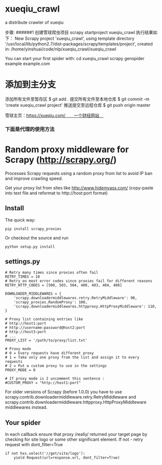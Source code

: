 # xueqiu_crawl
a distribute crawler of xueqiu 


步骤:
######1 创建雪球爬虫项目
scrapy startproject xueqiu_crawl 
执行结果如下：
New Scrapy project 'xueqiu_crawl', using template directory '/usr/local/lib/python2.7/dist-packages/scrapy/templates/project', created in:
    /home/yinshuai/code/nlp/xueqiu_crawl/xueqiu_crawl

You can start your first spider with:
    cd xueqiu_crawl
    scrapy genspider example example.com
    
    
    
# 添加到主分支
添加所有文件至暂存区
$ git add .
提交所有文件至本地仓库
$ git commit -m 'create xueqiu_crawl project'
推送提交至远程仓库
$ git push origin master


雪球主页：https://xueqiu.com/　　一个财经网站　


### 下面是代理的使用方法
Random proxy middleware for Scrapy (http://scrapy.org/)
=======================================================

Processes Scrapy requests using a random proxy from list to avoid IP ban and
improve crawling speed.

Get your proxy list from sites like http://www.hidemyass.com/ (copy-paste into text file
and reformat to http://host:port format)

Install
--------

The quick way:

    pip install scrapy_proxies

Or checkout the source and run

    python setup.py install


settings.py
-----------

    # Retry many times since proxies often fail
    RETRY_TIMES = 10
    # Retry on most error codes since proxies fail for different reasons
    RETRY_HTTP_CODES = [500, 503, 504, 400, 403, 404, 408]

    DOWNLOADER_MIDDLEWARES = {
        'scrapy.downloadermiddlewares.retry.RetryMiddleware': 90,
        'scrapy_proxies.RandomProxy': 100,
        'scrapy.downloadermiddlewares.httpproxy.HttpProxyMiddleware': 110,
    }

    # Proxy list containing entries like
    # http://host1:port
    # http://username:password@host2:port
    # http://host3:port
    # ...
    PROXY_LIST = '/path/to/proxy/list.txt'
    
    # Proxy mode
    # 0 = Every requests have different proxy
    # 1 = Take only one proxy from the list and assign it to every requests
    # 2 = Put a custom proxy to use in the settings
    PROXY_MODE = 0
    
    # If proxy mode is 2 uncomment this sentence :
    #CUSTOM_PROXY = "http://host1:port"


For older versions of Scrapy (before 1.0.0) you have to use
scrapy.contrib.downloadermiddleware.retry.RetryMiddleware and
scrapy.contrib.downloadermiddleware.httpproxy.HttpProxyMiddleware
middlewares instead.


Your spider
-----------

In each callback ensure that proxy /really/ returned your target page by
checking for site logo or some other significant element.
If not - retry request with dont_filter=True

    if not hxs.select('//get/site/logo'):
        yield Request(url=response.url, dont_filter=True)










